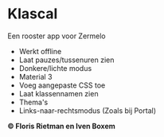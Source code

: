 # Klascal

Een rooster app voor Zermelo
* Werkt offline
* Laat pauzes/tussenuren zien
* Donkere/lichte modus
* Material 3
* Voeg aangepaste CSS toe
* Laat klassennamen zien
* Thema's
* Links-naar-rechtsmodus (Zoals bij Portal)

**© Floris Rietman en Iven Boxem**
